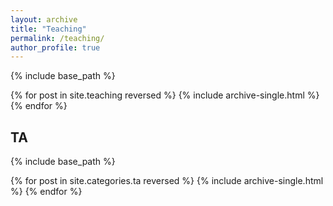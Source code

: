 ```yaml
---
layout: archive
title: "Teaching"
permalink: /teaching/
author_profile: true
---
```


{% include base_path %}

{% for post in site.teaching reversed %}
  {% include archive-single.html %}
{% endfor %}

## TA

{% include base_path %}

{% for post in site.categories.ta reversed %}
  {% include archive-single.html %}
{% endfor %}
